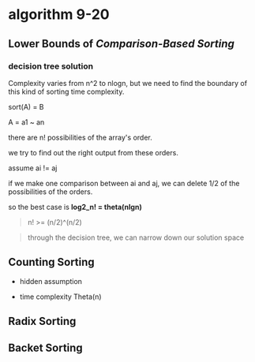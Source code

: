 # algorithm 9-20

## Lower Bounds of ***Comparison-Based Sorting***

### decision tree solution

Complexity varies from n^2 to nlogn, but we need to find the boundary of this kind of sorting time complexity. 

sort(A) = B

A = a1 ~ an

there are n! possibilities of the array's order.

we try to find out the right output from these orders.

assume ai != aj

if we make one comparison between ai and aj, we can delete 1/2 of the possibilities of the orders.

so the best case is **log2_n! = theta(nlgn)**

> n! >= (n/2)^(n/2)

> through the decision tree, we can narrow down our solution space

## Counting Sorting

* hidden assumption

* time complexity Theta(n)

## Radix Sorting

## Backet Sorting

